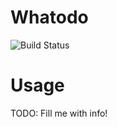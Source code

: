 Whatodo
=======
  
![Build Status](https://travis-ci.org/masterkoppa/whatodo.svg)
# Usage
TODO: Fill me with info!
